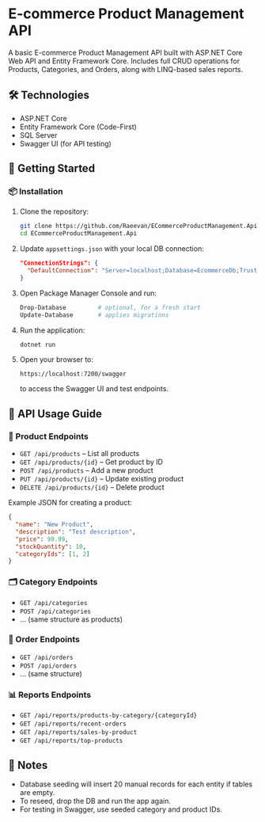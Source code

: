 # E-commerce Product Management API

A basic E-commerce Product Management API built with ASP.NET Core Web API and Entity Framework Core. Includes full CRUD operations for Products, Categories, and Orders, along with LINQ-based sales reports.

## 🛠 Technologies
- ASP.NET Core
- Entity Framework Core (Code-First)
- SQL Server 
- Swagger UI (for API testing)

## 🚀 Getting Started


### 📦 Installation
1. Clone the repository:
   ```bash
   git clone https://github.com/Raeevan/ECommerceProductManagement.Api.git
   cd ECommerceProductManagement.Api
   ```
2. Update `appsettings.json` with your local DB connection:
   ```json
   "ConnectionStrings": {
     "DefaultConnection": "Server=localhost;Database=EcommerceDb;Trusted_Connection=True;TrustServerCertificate=True"
   }
   ```
3. Open Package Manager Console and run:
   ```powershell
   Drop-Database         # optional, for a fresh start
   Update-Database       # applies migrations
   ```
4. Run the application:
   ```powershell
   dotnet run
   ```

5. Open your browser to:
   ```
   https://localhost:7200/swagger
   ```
   to access the Swagger UI and test endpoints.

## 🔌 API Usage Guide

### 📁 Product Endpoints
- `GET /api/products` – List all products
- `GET /api/products/{id}` – Get product by ID
- `POST /api/products` – Add a new product
- `PUT /api/products/{id}` – Update existing product
- `DELETE /api/products/{id}` – Delete product

Example JSON for creating a product:
```json
{
  "name": "New Product",
  "description": "Test description",
  "price": 99.99,
  "stockQuantity": 10,
  "categoryIds": [1, 2]
}
```

### 🗂 Category Endpoints
- `GET /api/categories`
- `POST /api/categories`
- ... (same structure as products)

### 🧾 Order Endpoints
- `GET /api/orders`
- `POST /api/orders`
- ... (same structure)

### 📊 Reports Endpoints
- `GET /api/reports/products-by-category/{categoryId}`
- `GET /api/reports/recent-orders`
- `GET /api/reports/sales-by-product`
- `GET /api/reports/top-products`

## 📌 Notes
- Database seeding will insert 20 manual records for each entity if tables are empty.
- To reseed, drop the DB and run the app again.
- For testing in Swagger, use seeded category and product IDs.

